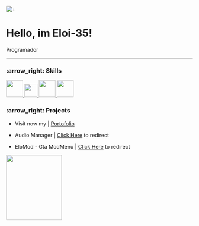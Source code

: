 ![+](https://i.pinimg.com/564x/d6/a3/fe/d6a3fed279ea86bab17b1521fb6c31f5.jpg)
# Hello, im Eloi-35!
<p> Programador </p>

---

<h3> :arrow_right: Skills </h3>
<p align="left">

<a href="https://www.python.org/">
    <img src="https://cdn3.emoji.gg/emojis/1349-python.png" width="45">
</a>

<a href="https://es.wikipedia.org/wiki/C_Sharp">
    <img src="https://cdn3.emoji.gg/emojis/7106-csharp.png" width="35">
</a>

<a href="https://es.wikipedia.org/wiki/HTML5">
    <img src="https://cdn3.emoji.gg/emojis/HTML.png" width="45">
</a>

<a href="https://es.wikipedia.org/wiki/CSS3">
    <img src="https://cdn3.emoji.gg/emojis/8517-css.png" width="45">
</a>
    
    
</p>

<h3> :arrow_right: Projects </h3>


- Visit now my  | [Portofolio](https://eloi35.pages.dev/)

- Audio Manager | [Click Here]() to redirect

- EloMod - Gta ModMenu | [Click Here](https://github.com/Eloi-35/GTA-ModMenu) to redirect
<p align="left">
    <img src="https://cdn.discordapp.com/attachments/977826157544235108/1004096914662379672/Foto_Mod_Menu.png" width="150" height="175" >
</p>
